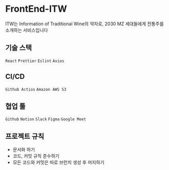 # FrontEnd-ITW
ITW는 Information of Traditional Wine의 약자로, 2030 MZ 세대들에게 전통주를 소개하는 서비스입니다

기술 스택
---
`React` `Prettier` `Eslint` `Axios`

CI/CD
---
`Github Actios` `Amazon AWS S3`

협업 툴
---
`Github` `Notion` `Slack` `Figma` `Google Meet`

프로젝트 규칙
---
- 문서화 하기
- 코드, 커밋 규칙 준수하기
- 모든 코드와 커밋은 따로 브런치 생성 후 머지하기

